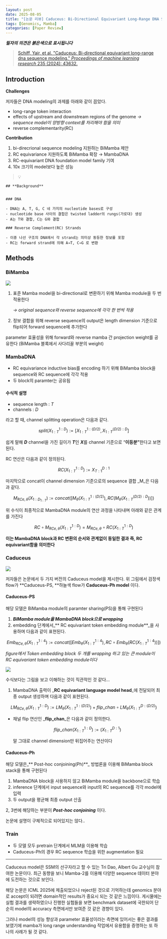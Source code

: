 ```yaml
---
layout: post
date: 2025-08-05
title: "[논문 리뷰] Caduceus: Bi-Directional Equivariant Long-Range DNA Sequence Modeling"
tags: [Genomics, Mamba]
categories: [Paper Review]
---
```


<span class="notion-red">_**필자의 의견은 붉은색으로 표시됩니다**_</span>


> [Schiff, Yair, et al. "Caduceus: Bi-directional equivariant long-range dna sequence modeling." ](https://pmc.ncbi.nlm.nih.gov/articles/PMC12189541/)[_Proceedings of machine learning research_](https://pmc.ncbi.nlm.nih.gov/articles/PMC12189541/)[ 235 (2024): 43632.](https://pmc.ncbi.nlm.nih.gov/articles/PMC12189541/)



## Introduction


**Challenges**


저자들은 DNA modeling의 과제를 아래와 같이 꼽았다.

- long-range token interaction
- effects of upstream and downstream regions of the genome 
_→ sequence model이 양방향 context를 처리해야 함을 의미_
- reverse complementarity(RC)

**Contribution**

1. bi-direcrional sequence modeling 지원하는 BiMamba 제안
1. RC equivariance 지원하도록 BiMamba 확장 → MambaDNA
1. RC-equivariant DNA foundation model family 기여
1. 10x 크기의 model보다 높은 성능

> 💡 


	## **Background**


	### DNA

	- DNA는 A, T, G, C 네 가지의 nucleotide bases로 구성
	- nucleotide base 사이의 결합은 twisted ladder의 rungs(가로대) 생성
	- A는 T와 결합, C는 G와 결합

	### Reverse Complement(RC) Strands

	- 이중 나선 구조의 DNA에서 각 strand는 의미상 동등한 정보를 포함
	- RC는 forward strand에 의해 A→T, C→G 로 변환


## Methods



### BiMamba


![](https://prod-files-secure.s3.us-west-2.amazonaws.com/542b861c-36a8-4051-84e5-8804b6728dba/2c247d59-7815-4980-99f0-8f0d21f445a7/image.png?X-Amz-Algorithm=AWS4-HMAC-SHA256&X-Amz-Content-Sha256=UNSIGNED-PAYLOAD&X-Amz-Credential=ASIAZI2LB4667IYQII2Z%2F20250808%2Fus-west-2%2Fs3%2Faws4_request&X-Amz-Date=20250808T110053Z&X-Amz-Expires=3600&X-Amz-Security-Token=IQoJb3JpZ2luX2VjEGoaCXVzLXdlc3QtMiJHMEUCIQD%2FBC9Kx2dKLQiS%2FGSTbQp9mK7%2FfkUKfFAL3e34%2BavQxAIgRmOAtfodNqBeulkOjI%2BzONgEtP7vvdlaFVmzCFZXZb0qiAQIo%2F%2F%2F%2F%2F%2F%2F%2F%2F%2F%2FARAAGgw2Mzc0MjMxODM4MDUiDGjsDPGeuUKmnR9b4CrcA0GIhLisPY%2FeXWEhbj2KSLKYtbLd4Oc93ARclOBY0XdAlc0gABGAtZZrUwnpHmADClYlsxNvW4KxJ7Dqr9QbXIAjwnzgBkVDALrJu1VyebQyfyGKd8Sx1D1qSX6mTO2X3AXAdsvgT1Ct8RmeLrr0A5wyYpKfhwpDLBmcGjhV4CcKHfSUIhn4ls%2BiNDzboSWJQmSvMgbw%2BDjweziq%2BSYSCt428RDNgW1QgsMSA5x283in8yUtn0aA%2F98NVS9bqwmDo9szJgkTbR%2FAlQLljt2Xh%2FKkMIR00fwMvlK97zHdMuMjimXoY%2Br0V1vCz8HDxFAv4Ny2cDdrq6wJ7f%2FonDE0LdztMSSM%2BxnKqXqLlzZ9m4FCIFsa%2F7LZg3m9F01A2JNCsn5ye4yFN7wEhIlmUznMpKLS3uR47ba38OyCx6wui5P7W01EsYRpULl0qZbCBCen5TqR3h%2Fru8hdOYDyjTksBPtz3iWhhkmQz5ZgEiqRRnjRKXVmdpS0W%2FIeInvqxQDBXe2VCyUj4yzCR3p3jdY38WZBT4LPyO2n0B9z4JE7O1p1vw19i2x6p7pZiEeC7M6v4cbdsv%2Bvb2XV5%2FsUGjfXyqMqcBGvB7WUsVBDZWDCNjq61VvBpfIccesWp2vMMMmd18QGOqUBsdFGnDpEPwfyahI5C%2BJWO8dOwbi6QhNMrL4OY9AMYzCTIB2n%2BB3zplhkN6O59Vxw0do9IV8xU87WgIIGvfK5GFWE%2FNCd%2FufXNGiPuNfGwOYFAoN1xXkAM9D1XbczammXMehGe%2BZ6ughGGR2203Rm2A4n%2FLJiAYXZx07%2BpU9GFOn%2BePPT0vIKOUAeFKLspwX90GM4OvJnYJlrzuPAqomr1L57iwav&X-Amz-Signature=304f4bf36c207b5623603e83b246f8070c929e88a96b5a65b36d46533be2b73a&X-Amz-SignedHeaders=host&x-amz-checksum-mode=ENABLED&x-id=GetObject)

1. 표준 Mamba model을 bi-directional로 변환하기 위해 Mamba module을 두 번 적용한다

	_→ original sequence와 reverse sequence에 각각 한 번씩 적용_

1. 정보 결합을 위해 reverse sequence의 output은 length dimension 기준으로 flip되어 forward sequence에 추가한다

parameter 효율성을 위해 forward와 reverse mamba 간 projection weight를 공유한다 (BiMamba 블록에서 사다리꼴 부분의 weight)



### MambaDNA

- RC equivariance inductive bias를 encoding 하기 위해 BiMamba block을 sequence와 RC sequence에 각각 적용
- 두 block의 paramter는 공유됨


#### 수식적 설명

- sequence length : _T_
- channels : _D_

라고 할 때,  channel splitting operation은 다음과 같다.


$$
split(X^{1:D}_{1:T}):=[X^{1:(D/2)}_{1:T},X^{(D/2):D}_{1:T}]
$$


<span class="notion-red">쉽게 말해 </span><span class="notion-red">_**D**_</span><span class="notion-red"> channel을 가진 길이가 </span><span class="notion-red">_**T**_</span><span class="notion-red">인 </span><span class="notion-red">_**X**_</span><span class="notion-red">를 channel 기준으로 “</span><span class="notion-red">**이등분”**</span><span class="notion-red">한다고 보면 된다.</span>


RC 연산은 다음과 같이 정의된다.


$$
RC(X^{1:D}_{1:T}):=X^{D:1}_{T:1}
$$


마지막으로 concat이 channel dimension 기준으로의 sequence 결합 _M_은 다음과 같다.


$$
M_{RCe,\theta}(X_{1:D_{1:T}}):=concat([M_{\theta}(X^{1:(D/2)}_{1:T}),RC(M_{\theta}(X^{(D/2):D}_{1:T}))])
$$


위 수식이 최종적으로 MambaDNA module의 연산 과정을 나타내며 아래와 같은 관계를 가진다


$$
RC\circ M_{RCe,\theta}(X^{1:D}_{1:T}) = M_{RCe,\theta} \circ RC(X^{1:D}_{1:T})
$$


**이는 MambaDNA block과 RC 변환의 순서와 관계없이 동일한 결과 즉, RC equivariant함을 의미한다**



### Caduceus


![](https://prod-files-secure.s3.us-west-2.amazonaws.com/542b861c-36a8-4051-84e5-8804b6728dba/f94a60d7-8145-473b-aef9-7c68d3ec604a/image.png?X-Amz-Algorithm=AWS4-HMAC-SHA256&X-Amz-Content-Sha256=UNSIGNED-PAYLOAD&X-Amz-Credential=ASIAZI2LB4667IYQII2Z%2F20250808%2Fus-west-2%2Fs3%2Faws4_request&X-Amz-Date=20250808T110053Z&X-Amz-Expires=3600&X-Amz-Security-Token=IQoJb3JpZ2luX2VjEGoaCXVzLXdlc3QtMiJHMEUCIQD%2FBC9Kx2dKLQiS%2FGSTbQp9mK7%2FfkUKfFAL3e34%2BavQxAIgRmOAtfodNqBeulkOjI%2BzONgEtP7vvdlaFVmzCFZXZb0qiAQIo%2F%2F%2F%2F%2F%2F%2F%2F%2F%2F%2FARAAGgw2Mzc0MjMxODM4MDUiDGjsDPGeuUKmnR9b4CrcA0GIhLisPY%2FeXWEhbj2KSLKYtbLd4Oc93ARclOBY0XdAlc0gABGAtZZrUwnpHmADClYlsxNvW4KxJ7Dqr9QbXIAjwnzgBkVDALrJu1VyebQyfyGKd8Sx1D1qSX6mTO2X3AXAdsvgT1Ct8RmeLrr0A5wyYpKfhwpDLBmcGjhV4CcKHfSUIhn4ls%2BiNDzboSWJQmSvMgbw%2BDjweziq%2BSYSCt428RDNgW1QgsMSA5x283in8yUtn0aA%2F98NVS9bqwmDo9szJgkTbR%2FAlQLljt2Xh%2FKkMIR00fwMvlK97zHdMuMjimXoY%2Br0V1vCz8HDxFAv4Ny2cDdrq6wJ7f%2FonDE0LdztMSSM%2BxnKqXqLlzZ9m4FCIFsa%2F7LZg3m9F01A2JNCsn5ye4yFN7wEhIlmUznMpKLS3uR47ba38OyCx6wui5P7W01EsYRpULl0qZbCBCen5TqR3h%2Fru8hdOYDyjTksBPtz3iWhhkmQz5ZgEiqRRnjRKXVmdpS0W%2FIeInvqxQDBXe2VCyUj4yzCR3p3jdY38WZBT4LPyO2n0B9z4JE7O1p1vw19i2x6p7pZiEeC7M6v4cbdsv%2Bvb2XV5%2FsUGjfXyqMqcBGvB7WUsVBDZWDCNjq61VvBpfIccesWp2vMMMmd18QGOqUBsdFGnDpEPwfyahI5C%2BJWO8dOwbi6QhNMrL4OY9AMYzCTIB2n%2BB3zplhkN6O59Vxw0do9IV8xU87WgIIGvfK5GFWE%2FNCd%2FufXNGiPuNfGwOYFAoN1xXkAM9D1XbczammXMehGe%2BZ6ughGGR2203Rm2A4n%2FLJiAYXZx07%2BpU9GFOn%2BePPT0vIKOUAeFKLspwX90GM4OvJnYJlrzuPAqomr1L57iwav&X-Amz-Signature=6698199f05a346997b5184c9d572f0e511ae35ac74e86e45396f78faf326aca7&X-Amz-SignedHeaders=host&x-amz-checksum-mode=ENABLED&x-id=GetObject)


저자들은 논문에서 두 가지 버전의 Caduceus model을 제시한다. 위 그림에서 검정색 flow가 **Caduceus-PS, **하늘색 flow가 **Caduceus-Ph model** 이다.



#### Caduceus-PS


해당 모델은 BiMamba module의 paramter sharing(PS)을 통해 구현된다

1. _**BiMamba module을 MambaDNA block으로 wrapping**_
1. embedding 단계에서_** RC equivariant token embedding module**_을 사용하며 다음과 같이 표현된다.

$$
Emb_{RCe,\theta}(X^{1:4}_{1:T}):=concat([Emb_{\theta}(X^{1:4}_{1:T}),RC \circ Emb_{\theta}(RC(X^{1:4}_{1:T}))])
$$


_figure에서 Token embedding block 두 개를 wrapping 하고 있는 큰 module이 RC equivariant token embedding module이다_


![](https://prod-files-secure.s3.us-west-2.amazonaws.com/542b861c-36a8-4051-84e5-8804b6728dba/b175e4da-71eb-4e91-8c23-a06dabe673c9/image.png?X-Amz-Algorithm=AWS4-HMAC-SHA256&X-Amz-Content-Sha256=UNSIGNED-PAYLOAD&X-Amz-Credential=ASIAZI2LB4667IYQII2Z%2F20250808%2Fus-west-2%2Fs3%2Faws4_request&X-Amz-Date=20250808T110053Z&X-Amz-Expires=3600&X-Amz-Security-Token=IQoJb3JpZ2luX2VjEGoaCXVzLXdlc3QtMiJHMEUCIQD%2FBC9Kx2dKLQiS%2FGSTbQp9mK7%2FfkUKfFAL3e34%2BavQxAIgRmOAtfodNqBeulkOjI%2BzONgEtP7vvdlaFVmzCFZXZb0qiAQIo%2F%2F%2F%2F%2F%2F%2F%2F%2F%2F%2FARAAGgw2Mzc0MjMxODM4MDUiDGjsDPGeuUKmnR9b4CrcA0GIhLisPY%2FeXWEhbj2KSLKYtbLd4Oc93ARclOBY0XdAlc0gABGAtZZrUwnpHmADClYlsxNvW4KxJ7Dqr9QbXIAjwnzgBkVDALrJu1VyebQyfyGKd8Sx1D1qSX6mTO2X3AXAdsvgT1Ct8RmeLrr0A5wyYpKfhwpDLBmcGjhV4CcKHfSUIhn4ls%2BiNDzboSWJQmSvMgbw%2BDjweziq%2BSYSCt428RDNgW1QgsMSA5x283in8yUtn0aA%2F98NVS9bqwmDo9szJgkTbR%2FAlQLljt2Xh%2FKkMIR00fwMvlK97zHdMuMjimXoY%2Br0V1vCz8HDxFAv4Ny2cDdrq6wJ7f%2FonDE0LdztMSSM%2BxnKqXqLlzZ9m4FCIFsa%2F7LZg3m9F01A2JNCsn5ye4yFN7wEhIlmUznMpKLS3uR47ba38OyCx6wui5P7W01EsYRpULl0qZbCBCen5TqR3h%2Fru8hdOYDyjTksBPtz3iWhhkmQz5ZgEiqRRnjRKXVmdpS0W%2FIeInvqxQDBXe2VCyUj4yzCR3p3jdY38WZBT4LPyO2n0B9z4JE7O1p1vw19i2x6p7pZiEeC7M6v4cbdsv%2Bvb2XV5%2FsUGjfXyqMqcBGvB7WUsVBDZWDCNjq61VvBpfIccesWp2vMMMmd18QGOqUBsdFGnDpEPwfyahI5C%2BJWO8dOwbi6QhNMrL4OY9AMYzCTIB2n%2BB3zplhkN6O59Vxw0do9IV8xU87WgIIGvfK5GFWE%2FNCd%2FufXNGiPuNfGwOYFAoN1xXkAM9D1XbczammXMehGe%2BZ6ughGGR2203Rm2A4n%2FLJiAYXZx07%2BpU9GFOn%2BePPT0vIKOUAeFKLspwX90GM4OvJnYJlrzuPAqomr1L57iwav&X-Amz-Signature=19c486964f09ed4ce29131aaa09c3462a0ec83735d3c9ab5055fc9794c876492&X-Amz-SignedHeaders=host&x-amz-checksum-mode=ENABLED&x-id=GetObject)


<span class="notion-red">수식보다는 그림을 보고 이해하는 것이 직관적인 것 같다…</span>

1. MambaDNA 출력이 _**RC equivariant language model head**_에 전달되어 최종 output 생성하며 다음과 같이 표현된다.

$$
LM_{RCe,\theta}(X^{1:D}_{1:T}):= LM_{\theta}(X^{1:(D/2)}_{1:T})+flip\_chan\circ LM_{\theta}(X^{D:(D/2)}_{1:T})
$$

- 채널 flip 연산인 _**flip\_chan**_은 다음과 같이 정의한다.

	$$
	flip\_chan(X^{1:D}_{1:T}):=(X^{D:1}_{1:T})
	$$


	말 그대로 channel dimension만 뒤집어주는 연산이다



#### Caduceus-Ph


해당 모델은_** Post-hoc conjoining(Ph)**_ 방법론을 이용해 BiMamba block stack을 통해 구현된다

1. MambaDNA block을 사용하지 않고 BiMamba module을 backbone으로 학습
1. inference 단계에서 input sequence와 input의 RC sequence를 각각 model에 입력
1. 두 output을 평균해 최종 output 산출

2, 3번에 해당하는 부분이 _**Post-hoc conjoining**_ 이다.


<span class="notion-red">논문에 설명이 구체적으로 되어있지는 않다..</span>



### Train

- 두 모델 모두 pretrain 단계에서 MLM을 이용해 학습
- Caduceus-Ph의 경우 RC sequence 학습을 위한 augmentation 필요

---


<span class="notion-red">Caduceus model은 SSM의 선구자라고 할 수 있는 Tri Dao, Albert Gu 교수님이 참여한 논문이다. 최근 동향을 보니 Mamba-2를 이용해 다양한 sequence 데이터 분야에 도전하는 것으로 보인다.</span>


<span class="notion-red">해당 논문은 ICML 2025에 제출되었으나 reject된 것으로 기억하는데 genomics 분야로 accept이 되려면 domain적인 results가 중요시 되는 것 같은 느낌이다. 게시물에는 실험 결과를 생략하였으나 진행한 실험들을 보면 benchmark dataset에 국한되어 단순히 model의 accuracy 측면에서만 보여준 것 같은 경향이 있다.</span>


<span class="notion-red">그러나 model의 성능 향상과 parameter 효율성이라는 측면에 있어서는 좋은 결과를 보였기에 mamba가 long range understanding 작업에서 유용함을 증명하는 또 하나의 사례가 될 것 같다.</span>

